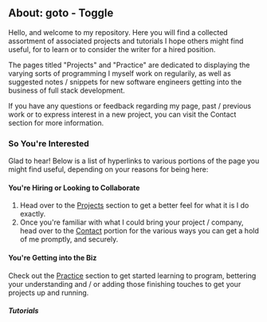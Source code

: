 ## About: goto - Toggle

Hello, and welcome to my repository. Here you will find a collected assortment of associated projects and tutorials I hope others might find useful, for to learn or to consider the writer for a hired position. 

The pages titled "Projects" and "Practice" are dedicated to displaying the varying sorts of programming I myself work on regularily, as well as suggested notes / snippets for new software engineers getting into the business of full stack development.

If you have any questions or feedback regarding my page, past / previous work or to express interest in a new project, you can visit the Contact section for more information.

### So You're Interested

Glad to hear! Below is a list of hyperlinks to various portions of the page you might find useful, depending on your reasons for being here:

#### You're Hiring or Looking to Collaborate
1. Head over to the [Projects]() section to get a better feel for what it is I do exactly.
2. Once you're familiar with what I could bring your project / company, head over to the [Contact]() portion for the various ways you can get a hold of me promptly, and securely.

#### You're Getting into the Biz
  Check out the [Practice]() section to get started learning to program, bettering your understanding and / or adding those finishing touches to get your projects up and running.

  ##### Tutorials
